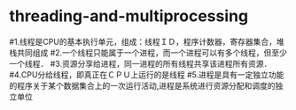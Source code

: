 # threading-and-multiprocessing
#1.线程是CPU的基本执行单元，组成：线程ＩＤ，程序计数器，寄存器集合，堆栈共同组成
#2.一个线程只能属于一个进程，而一个进程可以有多个线程，但至少一个线程．
#3.资源分享给进程，同一进程的所有线程共享该进程所有资源．
#4.CPU分给线程，即真正在ＣＰＵ上运行的是线程
#5.进程是具有一定独立功能的程序关于某个数据集合上的一次运行活动,进程是系统进行资源分配和调度的独立单位
